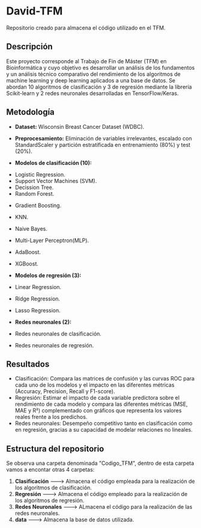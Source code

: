 # David-TFM

Repositorio creado para almacena el código utilizado en el TFM.

## Descripción

Este proyecto corresponde al Trabajo de Fin de Máster (TFM) en Bioinformática y cuyo objetivo es desarrollar un análisis de los fundamentos y un análisis técnico comparativo del rendimiento de los algoritmos de machine learning y deep learning aplicados a una base de datos. Se abordan 10 algoritmos de clasificación y 3 de regresión mediante la librería Scikit-learn y 2 redes neuronales desarrolladas en TensorFlow/Keras.

## Metodología 

- **Dataset:** Wisconsin Breast Cancer Dataset (WDBC).

- **Preprocesamiento:** Eliminación de variables irrelevantes, escalado con StandardScaler y partición estratificada en entrenamiento (80%) y test (20%).
  
- **Modelos de clasificación (10):**
* Logistic Regression.
* Support Vector Machines (SVM).
* Decission Tree.
* Random Forest.
- Gradient Boosting.
- KNN.
- Naive Bayes.
- Multi-Layer Perceptron(MLP).
- AdaBoost.
- XGBoost.

- **Modelos de regresión (3):**
- Linear Regression.
- Ridge Regression.
- Lasso Regression.

- **Redes neuronales (2):**
- Redes neuronales de clasificación.
- Redes neuronales de regresión.

## Resultados

- Clasificación: Compara las matrices de confusión y las curvas ROC para cada uno de los modelos y el impacto en las diferentes métricas (Accuracy, Precision, Recall y F1-score).
- Regresión: Estimar el impacto de cada variable predictora sobre el rendimiento de cada modelo y compara las diferentes métricas (MSE, MAE y R²) complementado con gráficos que representa los valores reales frente a los predichos.
- Redes neuronales: Desempeño competitivo tanto en clasificación como en regresión, gracias a su capacidad de modelar relaciones no lineales.

## Estructura del repositorio

Se observa una carpeta denominada "Codigo_TFM", dentro de esta carpeta vamos a encontar otras 4 carpetas: 

1. **Clasificación** ---> Almacena el código empleada para la realización de los algoritmos de clasificación.
2. **Regresión** ---> Almacena el código empleado para la realización de los algoritmos de regresión.
3. **Redes Neuronales** ---> ALmacena el código para la realización de las redes neuronales.
4. **data** ---> Almacena la base de datos utilizada.

